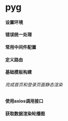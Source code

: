 # pyg

#### 设置环境
#### 错误统一处理
#### 常用中间件配置
#### 定义路由
#### 基础模板构建
  ###### 完成首页和登录页面静态渲染
#### 使用axios调用接口
#### 获取数据渲染轮播图




